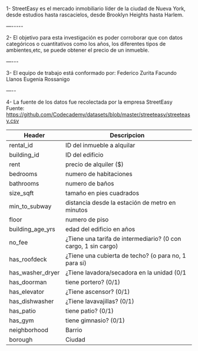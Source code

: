 1- StreetEasy es el mercado inmobiliario líder de la ciudad de Nueva York, desde estudios hasta rascacielos, desde Brooklyn Heights hasta Harlem.

—-----

2- El objetivo para esta investigación es poder corroborar que con datos categóricos o cuantitativos como los años, los diferentes tipos de ambientes,etc, se puede obtener el precio de un inmueble.

—---

3- El equipo de trabajo está conformado por:
Federico Zurita
Facundo Llanos
Eugenia Rossanigo

—--

4- La fuente de los datos fue recolectada por la empresa StreetEasy
Fuente: https://github.com/Codecademy/datasets/blob/master/streeteasy/streeteasy.csv

| Header | Descripcion |
| ------------- | ------------- |
| rental_id  | ID del inmueble a alquilar  |
| building_id  | ID del edificio  |
| rent  | precio de alquiler ($)  |
| bedrooms  | numero de habitaciones  |
| bathrooms  | numero de baños  |
| size_sqft  | tamaño en pies cuadrados  |
| min_to_subway  | distancia desde la estación de metro en minutos  |
| floor  | numero de piso  |
| building_age_yrs  | edad del edificio en años  |
| no_fee  | ¿Tiene una tarifa de intermediario? (0 con cargo, 1 sin cargo)  |
| has_roofdeck  | ¿Tiene una cubierta de techo? (o para no, 1 para si)  |
| has_washer_dryer  | ¿Tiene lavadora/secadora en la unidad (0/1  |
| has_doorman  | tiene portero? (0/1)  |
| has_elevator  | ¿Tiene ascensor? (0/1)  |
| has_dishwasher  | ¿Tiene lavavajillas? (0/1)  |
| has_patio  | tiene patio? (0/1)  |
| has_gym  | tiene gimnasio? (0/1)  |
| neighborhood  | Barrio  |
| borough  | Ciudad  |



